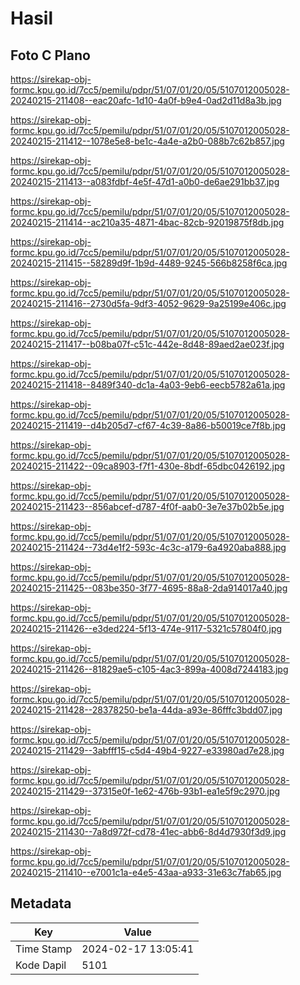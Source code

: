 # Hasil

## Foto C Plano

https://sirekap-obj-formc.kpu.go.id/7cc5/pemilu/pdpr/51/07/01/20/05/5107012005028-20240215-211408--eac20afc-1d10-4a0f-b9e4-0ad2d11d8a3b.jpg

https://sirekap-obj-formc.kpu.go.id/7cc5/pemilu/pdpr/51/07/01/20/05/5107012005028-20240215-211412--1078e5e8-be1c-4a4e-a2b0-088b7c62b857.jpg

https://sirekap-obj-formc.kpu.go.id/7cc5/pemilu/pdpr/51/07/01/20/05/5107012005028-20240215-211413--a083fdbf-4e5f-47d1-a0b0-de6ae291bb37.jpg

https://sirekap-obj-formc.kpu.go.id/7cc5/pemilu/pdpr/51/07/01/20/05/5107012005028-20240215-211414--ac210a35-4871-4bac-82cb-92019875f8db.jpg

https://sirekap-obj-formc.kpu.go.id/7cc5/pemilu/pdpr/51/07/01/20/05/5107012005028-20240215-211415--58289d9f-1b9d-4489-9245-566b8258f6ca.jpg

https://sirekap-obj-formc.kpu.go.id/7cc5/pemilu/pdpr/51/07/01/20/05/5107012005028-20240215-211416--2730d5fa-9df3-4052-9629-9a25199e406c.jpg

https://sirekap-obj-formc.kpu.go.id/7cc5/pemilu/pdpr/51/07/01/20/05/5107012005028-20240215-211417--b08ba07f-c51c-442e-8d48-89aed2ae023f.jpg

https://sirekap-obj-formc.kpu.go.id/7cc5/pemilu/pdpr/51/07/01/20/05/5107012005028-20240215-211418--8489f340-dc1a-4a03-9eb6-eecb5782a61a.jpg

https://sirekap-obj-formc.kpu.go.id/7cc5/pemilu/pdpr/51/07/01/20/05/5107012005028-20240215-211419--d4b205d7-cf67-4c39-8a86-b50019ce7f8b.jpg

https://sirekap-obj-formc.kpu.go.id/7cc5/pemilu/pdpr/51/07/01/20/05/5107012005028-20240215-211422--09ca8903-f7f1-430e-8bdf-65dbc0426192.jpg

https://sirekap-obj-formc.kpu.go.id/7cc5/pemilu/pdpr/51/07/01/20/05/5107012005028-20240215-211423--856abcef-d787-4f0f-aab0-3e7e37b02b5e.jpg

https://sirekap-obj-formc.kpu.go.id/7cc5/pemilu/pdpr/51/07/01/20/05/5107012005028-20240215-211424--73d4e1f2-593c-4c3c-a179-6a4920aba888.jpg

https://sirekap-obj-formc.kpu.go.id/7cc5/pemilu/pdpr/51/07/01/20/05/5107012005028-20240215-211425--083be350-3f77-4695-88a8-2da914017a40.jpg

https://sirekap-obj-formc.kpu.go.id/7cc5/pemilu/pdpr/51/07/01/20/05/5107012005028-20240215-211426--e3ded224-5f13-474e-9117-5321c57804f0.jpg

https://sirekap-obj-formc.kpu.go.id/7cc5/pemilu/pdpr/51/07/01/20/05/5107012005028-20240215-211426--81829ae5-c105-4ac3-899a-4008d7244183.jpg

https://sirekap-obj-formc.kpu.go.id/7cc5/pemilu/pdpr/51/07/01/20/05/5107012005028-20240215-211428--28378250-be1a-44da-a93e-86fffc3bdd07.jpg

https://sirekap-obj-formc.kpu.go.id/7cc5/pemilu/pdpr/51/07/01/20/05/5107012005028-20240215-211429--3abfff15-c5d4-49b4-9227-e33980ad7e28.jpg

https://sirekap-obj-formc.kpu.go.id/7cc5/pemilu/pdpr/51/07/01/20/05/5107012005028-20240215-211429--37315e0f-1e62-476b-93b1-ea1e5f9c2970.jpg

https://sirekap-obj-formc.kpu.go.id/7cc5/pemilu/pdpr/51/07/01/20/05/5107012005028-20240215-211430--7a8d972f-cd78-41ec-abb6-8d4d7930f3d9.jpg

https://sirekap-obj-formc.kpu.go.id/7cc5/pemilu/pdpr/51/07/01/20/05/5107012005028-20240215-211410--e7001c1a-e4e5-43aa-a933-31e63c7fab65.jpg


## Metadata

| Key        | Value               |
| ---------- | ------------------- |
| Time Stamp | 2024-02-17 13:05:41 |
| Kode Dapil | 5101                |



